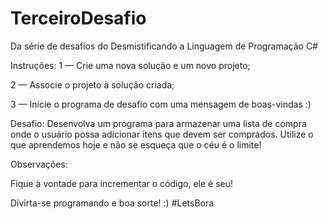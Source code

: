 # TerceiroDesafio
Da série de desafios do Desmistificando a Linguagem de Programação C#

Instruções:
1 — Crie uma nova solução e um novo projeto;

2 — Associe o projeto à solução criada;

3 — Inicie o programa de desafio com uma mensagem de boas-vindas :)

Desafio:
Desenvolva um programa para armazenar uma lista de compra onde o usuário possa adicionar itens que devem ser comprados. Utilize o que aprendemos hoje e não se esqueça que o céu é o limite!

Observações:

Fique à vontade para incrementar o código, ele é seu!

Divirta-se programando e boa sorte! :) #LetsBora
